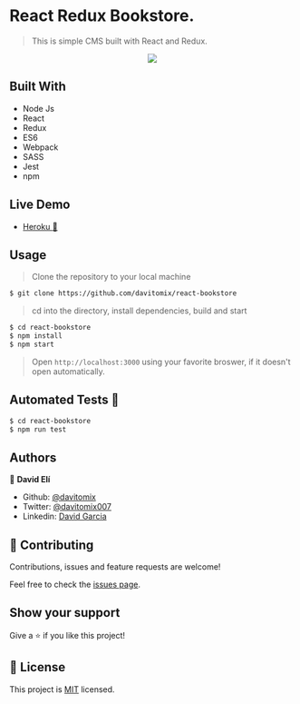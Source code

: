 # React Redux Bookstore.

> This is simple CMS built with React and Redux.

<p align="center">
  <img src="./cms_main.gif">
</p>

## Built With

- Node Js
- React
- Redux
- ES6
- Webpack
- SASS
- Jest
- npm

## Live Demo

- [Heroku :rocket:](https://bookstore-mx.herokuapp.com)

## Usage

> Clone the repository to your local machine

```sh
$ git clone https://github.com/davitomix/react-bookstore
```

> cd into the directory, install dependencies, build and start

```sh
$ cd react-bookstore
$ npm install
$ npm start
```

> Open `http://localhost:3000` using your favorite broswer, if it doesn't open automatically.

## Automated Tests :space_invader:

```sh
$ cd react-bookstore
$ npm run test
```

## Authors

👤 **David Elí**

- Github: [@davitomix](https://github.com/davitomix)
- Twitter: [@davitomix007](https://twitter.com/davitomix007)
- Linkedin: [David Garcia](https://www.linkedin.com/in/davideligarcia/)

## 🤝 Contributing

Contributions, issues and feature requests are welcome!

Feel free to check the [issues page](issues/).

## Show your support

Give a ⭐️ if you like this project!

## 📝 License

This project is [MIT](lic.url) licensed.
